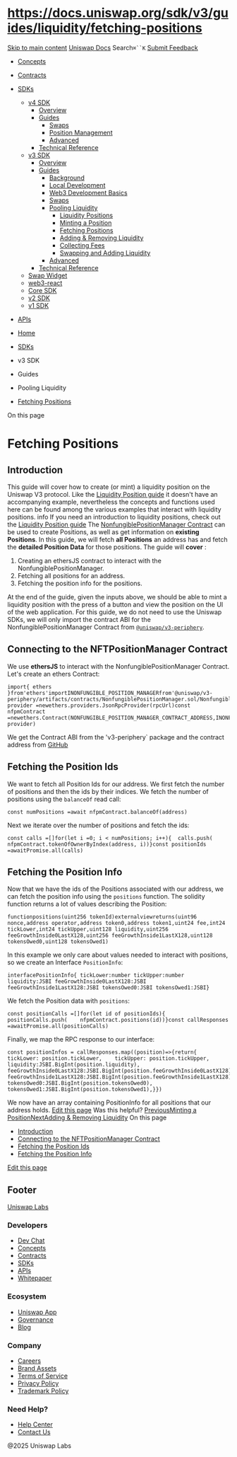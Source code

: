 # https://docs.uniswap.org/sdk/v3/guides/liquidity/fetching-positions

[Skip to main content](https://docs.uniswap.org/sdk/v3/guides/liquidity/fetching-positions#__docusaurus_skipToContent_fallback)
[Uniswap Docs](https://docs.uniswap.org/)
Search`⌘``K`
[Submit Feedback](https://docs.google.com/forms/d/e/1FAIpQLSdjSkZam8KiatL9XACRVxCHjDJjaPGbls77PCXDKFn4JwykXg/viewform)
  * [Concepts](https://docs.uniswap.org/concepts/overview)
  * [Contracts](https://docs.uniswap.org/contracts/v4/overview)
  * [SDKs](https://docs.uniswap.org/sdk/v4/overview)
    * [v4 SDK](https://docs.uniswap.org/sdk/v3/guides/liquidity/fetching-positions)
      * [Overview](https://docs.uniswap.org/sdk/v4/overview)
      * [Guides](https://docs.uniswap.org/sdk/v3/guides/liquidity/fetching-positions)
        * [Swaps](https://docs.uniswap.org/sdk/v3/guides/liquidity/fetching-positions)
        * [Position Management](https://docs.uniswap.org/sdk/v3/guides/liquidity/fetching-positions)
        * [Advanced](https://docs.uniswap.org/sdk/v3/guides/liquidity/fetching-positions)
      * [Technical Reference](https://docs.uniswap.org/sdk/v3/guides/liquidity/fetching-positions)
    * [v3 SDK](https://docs.uniswap.org/sdk/v3/guides/liquidity/fetching-positions)
      * [Overview](https://docs.uniswap.org/sdk/v3/overview)
      * [Guides](https://docs.uniswap.org/sdk/v3/guides/liquidity/fetching-positions)
        * [Background](https://docs.uniswap.org/sdk/v3/guides/background)
        * [Local Development](https://docs.uniswap.org/sdk/v3/guides/local-development)
        * [Web3 Development Basics](https://docs.uniswap.org/sdk/v3/guides/web3-development-basics)
        * [Swaps](https://docs.uniswap.org/sdk/v3/guides/liquidity/fetching-positions)
        * [Pooling Liquidity](https://docs.uniswap.org/sdk/v3/guides/liquidity/fetching-positions)
          * [Liquidity Positions](https://docs.uniswap.org/sdk/v3/guides/liquidity/position-data)
          * [Minting a Position](https://docs.uniswap.org/sdk/v3/guides/liquidity/minting)
          * [Fetching Positions](https://docs.uniswap.org/sdk/v3/guides/liquidity/fetching-positions)
          * [Adding & Removing Liquidity](https://docs.uniswap.org/sdk/v3/guides/liquidity/modifying-position)
          * [Collecting Fees](https://docs.uniswap.org/sdk/v3/guides/liquidity/liquidity-fees)
          * [Swapping and Adding Liquidity](https://docs.uniswap.org/sdk/v3/guides/liquidity/swap-and-add)
        * [Advanced](https://docs.uniswap.org/sdk/v3/guides/liquidity/fetching-positions)
      * [Technical Reference](https://docs.uniswap.org/sdk/v3/guides/liquidity/fetching-positions)
    * [Swap Widget](https://docs.uniswap.org/sdk/v3/guides/liquidity/fetching-positions)
    * [web3-react](https://docs.uniswap.org/sdk/v3/guides/liquidity/fetching-positions)
    * [Core SDK](https://docs.uniswap.org/sdk/v3/guides/liquidity/fetching-positions)
    * [v2 SDK](https://docs.uniswap.org/sdk/v3/guides/liquidity/fetching-positions)
    * [v1 SDK](https://docs.uniswap.org/sdk/v3/guides/liquidity/fetching-positions)
  * [APIs](https://docs.uniswap.org/api/subgraph/overview)


  * [Home](https://docs.uniswap.org/)
  * [SDKs](https://docs.uniswap.org/sdk/v4/overview)
  * v3 SDK
  * Guides
  * Pooling Liquidity
  * [Fetching Positions](https://docs.uniswap.org/sdk/v3/guides/liquidity/fetching-positions)


On this page
# Fetching Positions
## Introduction[​](https://docs.uniswap.org/sdk/v3/guides/liquidity/fetching-positions#introduction "Direct link to Introduction")
This guide will cover how to create (or mint) a liquidity position on the Uniswap V3 protocol. Like the [Liquidity Position guide](https://docs.uniswap.org/sdk/v3/guides/liquidity/position-data) it doesn't have an accompanying example, nevertheless the concepts and functions used here can be found among the various examples that interact with liquidity positions.
info
If you need an introduction to liquidity positions, check out the [Liquidity Position guide](https://docs.uniswap.org/sdk/v3/guides/liquidity/position-data)
The [NonfungiblePositionManager Contract](https://docs.uniswap.org/contracts/v3/reference/periphery/NonfungiblePositionManager) can be used to create Positions, as well as get information on **existing Positions**. In this guide, we will fetch **all Positions** an address has and fetch the **detailed Position Data** for those positions.
The guide will **cover** :
  1. Creating an ethersJS contract to interact with the NonfungiblePositionManager.
  2. Fetching all positions for an address.
  3. Fetching the position info for the positions.


At the end of the guide, given the inputs above, we should be able to mint a liquidity position with the press of a button and view the position on the UI of the web application.
For this guide, we do not need to use the Uniswap SDKs, we will only import the contract ABI for the NonfungiblePositionManager Contract from [`@uniswap/v3-periphery`](https://www.npmjs.com/package/@uniswap/v3-periphery).
## Connecting to the NFTPositionManager Contract[​](https://docs.uniswap.org/sdk/v3/guides/liquidity/fetching-positions#connecting-to-the-nftpositionmanager-contract "Direct link to Connecting to the NFTPositionManager Contract")
We use **ethersJS** to interact with the NonfungiblePositionManager Contract. Let's create an ethers Contract:
```
import{ ethers }from'ethers'importINONFUNGIBLE_POSITION_MANAGERfrom'@uniswap/v3-periphery/artifacts/contracts/NonfungiblePositionManager.sol/NonfungiblePositionManager.json'const provider =newethers.providers.JsonRpcProvider(rpcUrl)const nfpmContract =newethers.Contract(NONFUNGIBLE_POSITION_MANAGER_CONTRACT_ADDRESS,INONFUNGIBLE_POSITION_MANAGER.abi,  provider)
```

We get the Contract ABI from the 'v3-periphery` package and the contract address from [GitHub](https://github.com/Uniswap/v3-periphery/blob/main/deploys.md)
## Fetching the Position Ids[​](https://docs.uniswap.org/sdk/v3/guides/liquidity/fetching-positions#fetching-the-position-ids "Direct link to Fetching the Position Ids")
We want to fetch all Position Ids for our address. We first fetch the number of positions and then the ids by their indices.
We fetch the number of positions using the `balanceOf` read call:
```
const numPositions =await nfpmContract.balanceOf(address)
```

Next we iterate over the number of positions and fetch the ids:
```
const calls =[]for(let i =0; i < numPositions; i++){  calls.push(    nfpmContract.tokenOfOwnerByIndex(address, i))}const positionIds =awaitPromise.all(calls)
```

## Fetching the Position Info[​](https://docs.uniswap.org/sdk/v3/guides/liquidity/fetching-positions#fetching-the-position-info "Direct link to Fetching the Position Info")
Now that we have the ids of the Positions associated with our address, we can fetch the position info using the `positions` function.
The solidity function returns a lot of values describing the Position:
```
functionpositions(uint256 tokenId)externalviewreturns(uint96 nonce,address operator,address token0,address token1,uint24 fee,int24 tickLower,int24 tickUpper,uint128 liquidity,uint256 feeGrowthInside0LastX128,uint256 feeGrowthInside1LastX128,uint128 tokensOwed0,uint128 tokensOwed1)
```

In this example we only care about values needed to interact with positions, so we create an Interface `PositionInfo`:
```
interfacePositionInfo{ tickLower:number tickUpper:number liquidity:JSBI feeGrowthInside0LastX128:JSBI feeGrowthInside1LastX128:JSBI tokensOwed0:JSBI tokensOwed1:JSBI}
```

We fetch the Position data with `positions`:
```
const positionCalls =[]for(let id of positionIds){  positionCalls.push(    nfpmContract.positions(id))}const callResponses =awaitPromise.all(positionCalls)
```

Finally, we map the RPC response to our interface:
```
const positionInfos = callResponses.map((position)=>{return{    tickLower: position.tickLower,    tickUpper: position.tickUpper,    liquidity:JSBI.BigInt(position.liquidity),    feeGrowthInside0LastX128:JSBI.BigInt(position.feeGrowthInside0LastX128),    feeGrowthInside1LastX128:JSBI.BigInt(position.feeGrowthInside1LastX128),    tokensOwed0:JSBI.BigInt(position.tokensOwed0),    tokensOwed1:JSBI.BigInt(position.tokensOwed1),}})
```

We now have an array containing PositionInfo for all positions that our address holds.
[Edit this page](https://github.com/uniswap/uniswap-docs/tree/main/docs/sdk/v3/guides/liquidity/03-fetching-positions.md)
Was this helpful?
[PreviousMinting a Position](https://docs.uniswap.org/sdk/v3/guides/liquidity/minting)[NextAdding & Removing Liquidity](https://docs.uniswap.org/sdk/v3/guides/liquidity/modifying-position)
On this page
  * [Introduction](https://docs.uniswap.org/sdk/v3/guides/liquidity/fetching-positions#introduction)
  * [Connecting to the NFTPositionManager Contract](https://docs.uniswap.org/sdk/v3/guides/liquidity/fetching-positions#connecting-to-the-nftpositionmanager-contract)
  * [Fetching the Position Ids](https://docs.uniswap.org/sdk/v3/guides/liquidity/fetching-positions#fetching-the-position-ids)
  * [Fetching the Position Info](https://docs.uniswap.org/sdk/v3/guides/liquidity/fetching-positions#fetching-the-position-info)


[Edit this page](https://github.com/uniswap/uniswap-docs/tree/main/docs/sdk/v3/guides/liquidity/03-fetching-positions.md)
## Footer
[Uniswap Labs](https://docs.uniswap.org/)
### Developers
  * [Dev Chat](https://discord.com/invite/uniswap)
  * [Concepts](https://docs.uniswap.org/concepts/overview)
  * [Contracts](https://docs.uniswap.org/contracts/v4/overview)
  * [SDKs](https://docs.uniswap.org/sdk/v4/overview)
  * [APIs](https://docs.uniswap.org/api/subgraph/overview)
  * [Whitepaper](https://app.uniswap.org/whitepaper-v4.pdf)


### Ecosystem
  * [Uniswap App](https://app.uniswap.org/)
  * [Governance](https://www.uniswapfoundation.org/governance)
  * [Blog](https://blog.uniswap.org/)


### Company
  * [Careers](https://boards.greenhouse.io/uniswaplabs)
  * [Brand Assets](https://github.com/Uniswap/brand-assets/raw/main/Uniswap%20Brand%20Assets.zip)
  * [Terms of Service](https://support.uniswap.org/hc/en-us/articles/30935100859661-Uniswap-Labs-Terms-of-Service)
  * [Privacy Policy](https://support.uniswap.org/hc/en-us/articles/30934457771405-Uniswap-Labs-Privacy-Policy)
  * [Trademark Policy](https://support.uniswap.org/hc/en-us/articles/30934762216973-Uniswap-Labs-Trademark-Guidelines)


### Need Help?
  * [Help Center](https://support.uniswap.org/)
  * [Contact Us](https://support.uniswap.org/hc/en-us/requests/new)


@2025 Uniswap Labs
[](https://github.com/uniswap/uniswap-docs)[](https://twitter.com/Uniswap)[](https://discord.com/invite/uniswap)
